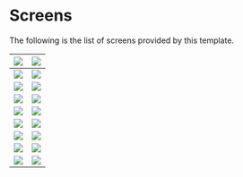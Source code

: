 # Screens

The following is the list of screens provided by this template.

| ![](.gitbook/assets/1.jpg) | ![](.gitbook/assets/3.jpg) |
| :--- | :--- |
| ![](.gitbook/assets/5.jpg) | ![](.gitbook/assets/6.jpg) |
| ![](.gitbook/assets/7.jpg) | ![](.gitbook/assets/8.jpg) |
| ![](.gitbook/assets/9.jpg) | ![](.gitbook/assets/10.jpg) |
| ![](.gitbook/assets/11.jpg) | ![](.gitbook/assets/12.jpg) |
| ![](.gitbook/assets/13.jpg) | ![](.gitbook/assets/14.jpg) |
| ![](.gitbook/assets/15.jpg) | ![](.gitbook/assets/16.jpg) |
| ![](.gitbook/assets/17.jpg) | ![](.gitbook/assets/18.jpg) | 
| ![](.gitbook/assets/19.jpg) | ![](.gitbook/assets/20.jpg) | 
